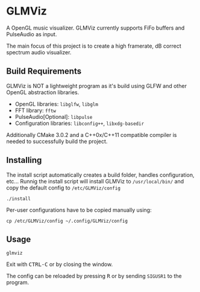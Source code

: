 # GLMViz
A OpenGL music visualizer. GLMViz currently supports FiFo buffers and PulseAudio as input.

The main focus of this project is to create a high framerate, dB correct spectrum audio visualizer.

## Build Requirements
GLMViz is NOT a lightweight program as it's build using GLFW and other OpenGL abstraction libraries.
* OpenGL libraries: `libglfw`, `libglm`
* FFT library: `fftw`
* PulseAudio[Optional]: `libpulse`
* Configuration libraries: `libconfig++`, `libxdg-basedir`

Additionally CMake 3.0.2 and a C++0x/C++11 compatible compiler is needed to successfully build the project.

## Installing
The install script automatically creates a build folder, handles configuration, etc...
Runnig the install script will install GLMViz to `/usr/local/bin/` and copy the default config to `/etc/GLMViz/config`

    ./install

Per-user configurations have to be copied manually using:

    cp /etc/GLMViz/config ~/.config/GLMViz/config

## Usage
    glmviz

Exit with <kbd>CTRL-C</kbd> or by closing the window.

The config can be reloaded by pressing <kbd>R</kbd> or by sending `SIGUSR1` to the program.
